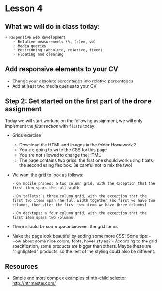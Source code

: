 # Lesson 4

## What we will do in class today:
```
• Responsive web development
    • Relative measurements (%, (r)em, vw)
    • Media queries
    • Positioning (absolute, relative, fixed)
    • Floating and clearing
```

## Add responsive elements to your CV
- Change your absolute percentages into relative percentages
- Add at least two media queries to your CV

## Step 2: Get started on the first part of the drone assignment
Today we will start working on the following assignment, we will only implement the *first section* with `floats` today: 
- Grids exercise
    - Download the HTML and images in the folder Homework 2
    - You are going to write the CSS for this page
    - You are not allowed to change the HTML
    - The page contains two grids: the first one should work using floats, the second using flex box. Be careful not to mix the two!
- We want the grid to look as follows:

      - On mobile phones: a two column grid, with the exception that the first item spans the full width
      
      - On tablets: a three column grid, with the exception that the first two items span the full width together (so first we have two columns, then after the first two items we have three columns)
      
      - On desktops: a four column grid, with the exception that the first item spans two columns.
      
- There should be some space between the grid items
- Make the page look beautiful by adding some more CSS! Some tips:
      - How about some nice colors, fonts, hover styles?
      - According to the grid specification, some products are bigger than others. Maybe these are "highlighted" products, so the rest of the styling could also be different.


## Resources
- Simple and more complex examples of nth-child selector http://nthmaster.com/

